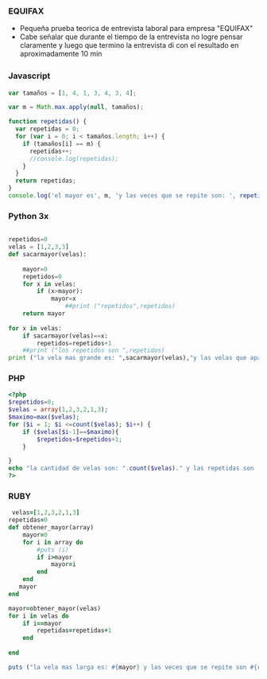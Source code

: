 ### EQUIFAX

- Pequeña prueba teorica de entrevista laboral para empresa "EQUIFAX"
- Cabe señalar  que durante el tiempo de la entrevista no logre pensar claramente y luego que termino la entrevista di con el resultado en aproximadamente 10 min 





### Javascript  　

```javascript
var tamaños = [1, 4, 1, 3, 4, 3, 4];

var m = Math.max.apply(null, tamaños);

function repetidas() {
  var repetidas = 0;
  for (var i = 0; i < tamaños.length; i++) {
    if (tamaños[i] == m) {
      repetidas++;
      //console.log(repetidas);
    }
  }
  return repetidas;
}
console.log('el mayor es', m, 'y las veces que se repite son: ', repetidas());
```
### Python 3x
```python

repetidos=0
velas = [1,2,3,3]
def sacarmayor(velas):
   
    mayor=0
    repetidos=0
    for x in velas:
        if (x>mayor):
            mayor=x
                ##print ("repetidos",repetidos)
    return mayor
    
for x in velas:
    if sacarmayor(velas)==x:
        repetidos=repetidos+1
    ##print ("los repetidos son ",repetidos)
print ("la vela mas grande es: ",sacarmayor(velas),"y las velas que apagaria serian ",repetidos)

```

### PHP
```php
<?php
$repetidos=0;
$velas = array(1,2,3,2,1,3);
$maximo=max($velas);
for ($i = 1; $i <=count($velas); $i++) {
    if ($velas[$i-1]==$maximo){
        $repetidos=$repetidos+1;
    }

}
echo "la cantidad de velas son: ".count($velas)." y las repetidas son : ".$repetidos." con el valor de : ".$maximo
?>
```

### RUBY
```ruby
 velas=[1,2,3,2,1,3]
repetidas=0
def obtener_mayor(array)
    mayor=0
    for i in array do
        #puts (i)
        if i>mayor
            mayor=i
        end
    end
   mayor
end

mayor=obtener_mayor(velas)
for i in velas do 
    if i==mayor
        repetidas=repetidas+1
    end
   
end

puts ("la vela mas larga es: #{mayor} y las veces que se repite son #{repetidas}")

```
